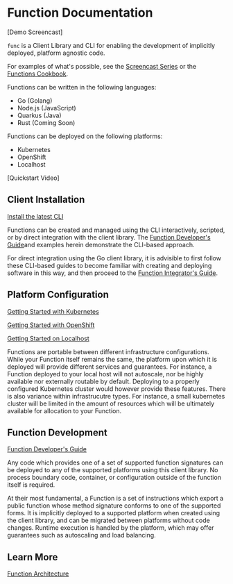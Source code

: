 # Function Documentation

[Demo Screencast]

`func` is a Client Library and CLI for enabling the development of implicitly deployed, platform agnostic code.

For examples of what's possible, see the [Screencast Series](getting_started_screencast.md) or the [Functions Cookbook](functions_cookbook.md).

Functions can be written in the following languages:

* Go (Golang)
* Node.js (JavaScript)
* Quarkus (Java)
* Rust (Coming Soon)

Functions can be deployed on the following platforms:

* Kubernetes
* OpenShift
* Localhost

[Quickstart Video]

## Client Installation

[Install the latest CLI](installing_cli.md)

<!-- Plugins coming soon
[Install the VS Code Plugin](installing_vscode.md)

[Install the VIM Plugin](installing_vim.md)

[Install the Emacs Extension](installing_emacs.md)
-->

Functions can be created and managed using the CLI interactively, scripted, or by direct integration with the client library.   The [Function Developer's Guide](developers_guide.md)and examples herein demonstrate the CLI-based approach.  

For direct integration using the Go client library, it is advisible to first follow these CLI-based guides to become familiar with creating and deploying software in this way, and then proceed to the [Function Integrator's Guide](integrators_guide.md).

## Platform Configuration

[Getting Started with Kubernetes](getting_started_kubernetes.md)

[Getting Started with OpenShift](getting_started_openshift.md)

[Getting Started on Localhost](getting_started_localhost.md)

Functions are portable between different infrastructure configurations.  While your Function itself remains the same, the platform upon which it is deployed will provide different services and guarantees.  For instance, a Function deployed to your local host will not autoscale, nor be highly available nor externally routable by default.  Deploying to a properly configured Kubernetes cluster would however provide these features.  There is also variance within infrastrucutre types.  For instance, a small kubernetes cluster will be limited in the amount of resources which will be ultimately available for allocation to your Function.

## Function Development

[Function Developer's Guide](developers_guide.md)

Any code which provides one of a set of supported function signatures can be deployed to any of the supported platforms using this client library.  No process boundary code, container, or configuration outside of the function itself is required.

At their most fundamental, a Function is a set of instructions which export a public function whose method signature conforms to one of the supported forms.  It is implicitly deployed to a supported platform when created using the client library, and can be migrated between platforms without code changes.  Runtime execution is handled by the platform, which may offer guarantees such as autoscaling and load balancing.  


## Learn More

[Function Architecture](architecture.md)

